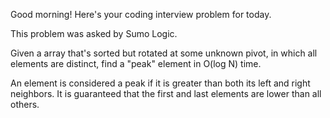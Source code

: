 Good morning! Here's your coding interview problem for today.

This problem was asked by Sumo Logic.

Given a array that's sorted but rotated at some unknown pivot, in which all
elements are distinct, find a "peak" element in O(log N) time.

An element is considered a peak if it is greater than both its left and right
neighbors. It is guaranteed that the first and last elements are lower than all
others.


